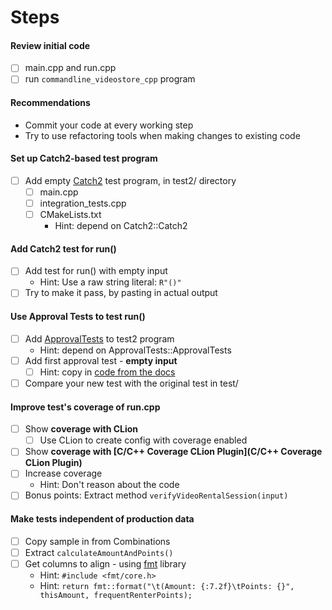 # Steps

#### Review initial code

* [ ] main.cpp and run.cpp
* [ ] run `commandline_videostore_cpp` program

#### Recommendations

* Commit your code at every working step
* Try to use refactoring tools when making changes to existing code

#### Set up Catch2-based test program

* [ ] Add empty [Catch2](https://github.com/catchorg/Catch2) test program, in test2/ directory
  * [ ] main.cpp
  * [ ] integration_tests.cpp
  * [ ] CMakeLists.txt
    * Hint: depend on Catch2::Catch2

#### Add Catch2 test for run()

* [ ] Add test for run() with empty input
  * Hint: Use a raw string literal: `R"()"`
* [ ] Try to make it pass, by pasting in actual output

#### Use Approval Tests to test run()

* [ ] Add [ApprovalTests](https://github.com/approvals/ApprovalTests.cpp/) to test2 program
  * Hint: depend on ApprovalTests::ApprovalTests
* [ ] Add first approval test - **empty input**
  * [ ] Hint: copy
    in [code from the docs](https://approvaltestscpp.readthedocs.io/en/latest/generated_docs/UsingCatch.html#code-to-copy-for-your-first-catch2-approvals-test)
* [ ] Compare your new test with the original test in test/

#### Improve test's coverage of run.cpp

* [ ] Show **coverage with CLion**
    * [ ] Use CLion to create config with coverage enabled
* [ ] Show **coverage with [C/C++ Coverage CLion Plugin](C/C++ Coverage CLion Plugin)**
* [ ] Increase coverage
    * Hint: Don't reason about the code
* [ ] Bonus points: Extract method `verifyVideoRentalSession(input)`

#### Make tests independent of production data

* [ ] Copy sample in from Combinations
* [ ] Extract `calculateAmountAndPoints()`
* [ ] Get columns to align - using [fmt](https://github.com/fmtlib/fmt) library
    * Hint: `#include <fmt/core.h>`
    * Hint:  `return fmt::format("\t(Amount: {:7.2f}\tPoints: {}", thisAmount, frequentRenterPoints);`